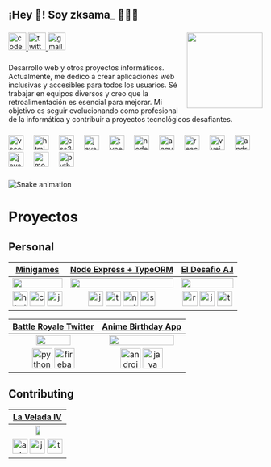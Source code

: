 <h2 align="left">¡Hey 👋! Soy zksama_ 👨🏻‍💻</h2>

###

<div align="left">
  <a href="https://codepen.io/zksama_" target="_blank">
    <img src="https://img.shields.io/static/v1?message=Codepen&logo=codepen&label=&color=000000&logoColor=white&labelColor=&style=for-the-badge" height="35" alt="codepen logo"  />
  </a>
  <a href="https://x.com/zksama_" target="_blank">
    <img src="https://img.shields.io/static/v1?message=Twitter&logo=twitter&label=&color=1DA1F2&logoColor=white&labelColor=&style=for-the-badge" height="35" alt="twitter logo"  />
  </a>
  <a href="zackprojectapp@gmail.com" target="_blank">
    <img src="https://img.shields.io/static/v1?message=Gmail&logo=gmail&label=&color=D14836&logoColor=white&labelColor=&style=for-the-badge" height="35" alt="gmail logo"  />
  </a>
 <img align="right" height="150" src="https://avatars.githubusercontent.com/u/44408822?v=4"  />
</div>

###

<p align="left">Desarrollo web y otros proyectos informáticos. Actualmente, me dedico a crear aplicaciones web inclusivas y accesibles para todos los usuarios. Sé trabajar en equipos diversos y creo que la retroalimentación es esencial para mejorar. Mi objetivo es seguir evolucionando como profesional de la informática y contribuir a proyectos tecnológicos desafiantes.</p>

###

<div align="left">
  <img src="https://cdn.jsdelivr.net/gh/devicons/devicon/icons/vscode/vscode-original.svg" height="30" alt="vscode logo"  />
  <img width="12" />
  <img src="https://cdn.jsdelivr.net/gh/devicons/devicon/icons/html5/html5-original.svg" height="30" alt="html5 logo"  />
  <img width="12" />
  <img src="https://cdn.jsdelivr.net/gh/devicons/devicon/icons/css3/css3-original.svg" height="30" alt="css3 logo"  />
  <img width="12" />
  <img src="https://cdn.jsdelivr.net/gh/devicons/devicon/icons/javascript/javascript-original.svg" height="30" alt="javascript logo"  />
  <img width="12" />
  <img src="https://cdn.jsdelivr.net/gh/devicons/devicon/icons/typescript/typescript-original.svg" height="30" alt="typescript logo"  />
  <img width="12" />
  <img src="https://cdn.jsdelivr.net/gh/devicons/devicon/icons/nodejs/nodejs-original.svg" height="30" alt="nodejs logo"  />
  <img width="12" />
  <img src="https://cdn.jsdelivr.net/gh/devicons/devicon/icons/angularjs/angularjs-original.svg" height="30" alt="angularjs logo"  />
  <img width="12" />
  <img src="https://cdn.jsdelivr.net/gh/devicons/devicon/icons/react/react-original.svg" height="30" alt="react logo"  />
  <img width="12" />
  <img src="https://cdn.jsdelivr.net/gh/devicons/devicon/icons/vuejs/vuejs-original.svg" height="30" alt="vuejs logo"  />
  <img width="12" />
  <img src="https://cdn.jsdelivr.net/gh/devicons/devicon/icons/androidstudio/androidstudio-original.svg" height="30" alt="androidstudio logo"  />
  <img width="12" />
  <img src="https://cdn.jsdelivr.net/gh/devicons/devicon/icons/java/java-original.svg" height="30" alt="java logo"  />
  <img width="12" />
  <img src="https://cdn.jsdelivr.net/gh/devicons/devicon/icons/mongodb/mongodb-original.svg" height="30" alt="mongodb logo"  />
  <img width="12" />
  <img src="https://cdn.jsdelivr.net/gh/devicons/devicon/icons/python/python-original.svg" height="30" alt="python logo"  />
</div>

###

<img src="https://profile-readme-generator.com/assets/snake.svg" alt="Snake animation" />

###

# Proyectos

## Personal
| [Minigames](https://github.com/zackproject/zackproject.github.io) | [Node Express + TypeORM](https://github.com/zackproject/zksama-express-typeorm) | [El Desafio A.I](https://github.com/zackproject/el-desafio-ai-astro) |
|-----------|-----------|-----------|
| <img src="https://github.com/zackproject/zackproject/assets/44408822/785b9937-b762-4835-a7f2-1a1e8d2a8cff" width=100% height=100%> | <img src="https://github.com/zackproject/zackproject/assets/44408822/1c5286bc-e0c3-4952-927d-0ed3d974cdb5" width=100% height=100%>  | <img src="https://github.com/user-attachments/assets/6e9477cb-9c92-420d-870a-16bf7e07c7a0" width=100% height=100%>
   |  <div align="center"> <img src="https://cdn.jsdelivr.net/gh/devicons/devicon/icons/html5/html5-original.svg" height="30" alt="html5 logo"  />  <img src="https://cdn.jsdelivr.net/gh/devicons/devicon/icons/css3/css3-original.svg" height="30" alt="css3 logo"  /> <img src="https://cdn.jsdelivr.net/gh/devicons/devicon/icons/javascript/javascript-original.svg" height="30" alt="javascript logo"/> <div/> | <div align="center"> <img src="https://cdn.jsdelivr.net/gh/devicons/devicon/icons/javascript/javascript-original.svg" height="30" alt="javascript logo"  /> <img src="https://cdn.jsdelivr.net/gh/devicons/devicon/icons/typescript/typescript-original.svg" height="30" alt="typescript logo"  /> <img src="https://cdn.jsdelivr.net/gh/devicons/devicon/icons/nodejs/nodejs-original.svg" height="30" alt="nodejs logo"  /> <img src="https://cdn.simpleicons.org/supabase/3ECF8E" height="30" alt="supabase logo"  /> <div/> | <div align="center"> <img src="https://cdn.jsdelivr.net/gh/devicons/devicon/icons/react/react-original.svg" height="30" alt="react logo"  /> <img src="https://cdn.jsdelivr.net/gh/devicons/devicon/icons/javascript/javascript-original.svg" height="30" alt="javascript logo"  /> <img src="https://cdn.jsdelivr.net/gh/devicons/devicon/icons/typescript/typescript-original.svg" height="30" alt="typescript logo"  /> <div/>   |

| [Battle Royale Twitter](https://github.com/zackproject/anime_royale) |[Anime Birthday App](https://play.google.com/store/apps/details?id=apps.zack.AnimeBirthday)
|-----------|-----------|
| <div align="center"><img src="https://github.com/zackproject/zackproject/assets/44408822/02c78f34-37c7-4b97-b98e-dd7e6cf0eb3a" width=65% height=65%> <div/> | <div align="center"><img src="https://github.com/user-attachments/assets/04274d4a-be1c-4ead-9d3c-2666259a19db" width=90% height=90%> |
| <div align="center"> <img src="https://cdn.jsdelivr.net/gh/devicons/devicon/icons/python/python-original.svg" height="40" alt="python logo"  /> <img src="https://cdn.jsdelivr.net/gh/devicons/devicon/icons/firebase/firebase-plain.svg" height="40" alt="firebase logo"  /> </div> | <div align="center"> <img src="https://cdn.jsdelivr.net/gh/devicons/devicon/icons/androidstudio/androidstudio-original.svg" height="40" alt="androidstudio logo" /> <img src="https://cdn.jsdelivr.net/gh/devicons/devicon/icons/java/java-original.svg" height="40" alt="java logo"  /> </div> |

###

## Contributing
| [La Velada IV](https://github.com/midudev/la-velada-web-oficial/pulls?q=+zackproject+)|
|-----------|
| <div align="center"><img src="https://github.com/user-attachments/assets/8a0dedfb-e773-4c6c-8bc7-efae0b6e81bc" width=30% height=30%> <div/>|
| <div align="center"> <img src="https://cdn.jsdelivr.net/gh/devicons/devicon@latest/icons/astro/astro-original.svg" height="30" alt="astro logo"/> <img src="https://cdn.jsdelivr.net/gh/devicons/devicon/icons/javascript/javascript-original.svg" height="30" alt="javascript logo" /> <img src="https://cdn.jsdelivr.net/gh/devicons/devicon/icons/typescript/typescript-original.svg" height="30" alt="typescript logo"  /> </div>    |

